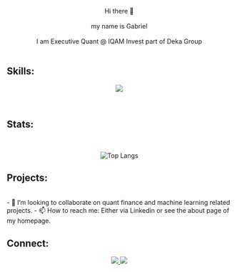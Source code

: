<div align="center">


Hi there 👋 <br />
<br />
my name is Gabriel <br />
<br />
I am Executive Quant @ IQAM Invest part of Deka Group <br />
<br />


<h2 align="left">Skills:</h2>
<p align="center">
  <a href="https://skillicons.dev">
    <img src="https://skillicons.dev/icons?i=atom,bash,bots,css,cpp,docker,git,github,githubactions,gitlab,grafana,julia,latex,linux,matlab,md,mongodb,mysql,netlify,octave,postgres,py,pytorch,r,raspberrypi,sqlite,tensorflow,arduino" />
  </a>
</p>

<br>

<h2 align="left">Stats:</h2>

<br />

![Top Langs](https://github-readme-stats.vercel.app/api/top-langs/?username=GabrielKaiserQFin&layout=donut)
<!--
<p align="center">
![Gabriel's GitHub stats](https://github-readme-stats.vercel.app/api?username=GabrielKaiserQFin&theme=tokyonight)
</p>
-->



<h2 align="left">Projects:</h2>
<br />
<div align="left">
- 👯 I’m looking to collaborate on quant finance and machine learning related projects.
- 📫 How to reach me: Either via Linkedin or see the about page of my homepage.
</div>

<h2 align="left">Connect:</h2>

<p align="center">

 <a href="https://gabrielkaiserqfin.github.io/" target="blank">
   <img src="https://skillicons.dev/icons?i=netlify" />
      </a>
 
  <a href="https://www.linkedin.com/in/gabriel-kaiser-phd-a98a0083/" target="blank">
      <img src="https://skillicons.dev/icons?i=linkedin" />
	    </a> 
		
</p>
</div>



<!--
**GabrielKaiserQFin/GabrielKaiserQFin** is a ✨ _special_ ✨ repository because its `README.md` (this file) appears on your GitHub profile.
height="40" width="40" /> 
Here are some ideas to get you started:

- 🔭 I’m currently working on ...
- 🌱 I’m currently learning ...

- 🤔 I’m looking for help with ...
- 💬 Ask me about ...

- 😄 Pronouns: ...
- ⚡ Fun fact: ...
-->
